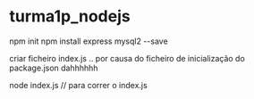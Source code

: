 # turma1p_nodejs

npm init
npm install express mysql2 --save

criar ficheiro index.js .. por causa do ficheiro de inicialização do package.json dahhhhhh

node index.js // para correr o index.js